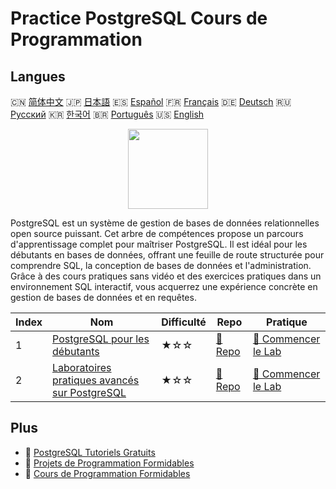 # Practice PostgreSQL Cours de Programmation

## Langues

🇨🇳 [简体中文](README_zh.md) 🇯🇵 [日本語](README_ja.md) 🇪🇸 [Español](README_es.md) 🇫🇷 [Français](README_fr.md) 🇩🇪 [Deutsch](README_de.md) 🇷🇺 [Русский](README_ru.md) 🇰🇷 [한국어](README_ko.md) 🇧🇷 [Português](README_pt.md) 🇺🇸 [English](README.md) 

<div align="center">
<img width="128px" src="https://file.labex.io/path/9xEeZgWSNpHA.png">
</div>

PostgreSQL est un système de gestion de bases de données relationnelles open source puissant. Cet arbre de compétences propose un parcours d'apprentissage complet pour maîtriser PostgreSQL. Il est idéal pour les débutants en bases de données, offrant une feuille de route structurée pour comprendre SQL, la conception de bases de données et l'administration. Grâce à des cours pratiques sans vidéo et des exercices pratiques dans un environnement SQL interactif, vous acquerrez une expérience concrète en gestion de bases de données et en requêtes.

|   Index | Nom                                                                                                             | Difficulté   | Repo                                                                        | Pratique                                                                              |
|---------|-----------------------------------------------------------------------------------------------------------------|--------------|-----------------------------------------------------------------------------|---------------------------------------------------------------------------------------|
|       1 | [PostgreSQL pour les débutants](https://labex.io/fr/courses/postgresql-for-beginners)                           | ★☆☆          | [🔗 Repo](https://github.com/labex-labs/postgresql-for-beginners)           | [🚀 Commencer le Lab](https://labex.io/fr/courses/postgresql-for-beginners)           |
|       2 | [Laboratoires pratiques avancés sur PostgreSQL](https://labex.io/fr/courses/advanced-postgresql-practical-labs) | ★☆☆          | [🔗 Repo](https://github.com/labex-labs/advanced-postgresql-practical-labs) | [🚀 Commencer le Lab](https://labex.io/fr/courses/advanced-postgresql-practical-labs) |

## Plus

- 🔗 [PostgreSQL Tutoriels Gratuits](https://github.com/labex-labs/postgresql-free-tutorials)
- 🔗 [Projets de Programmation Formidables](https://github.com/labex-labs/awesome-programming-projects)
- 🔗 [Cours de Programmation Formidables](https://github.com/labex-labs/awesome-programming-courses)


